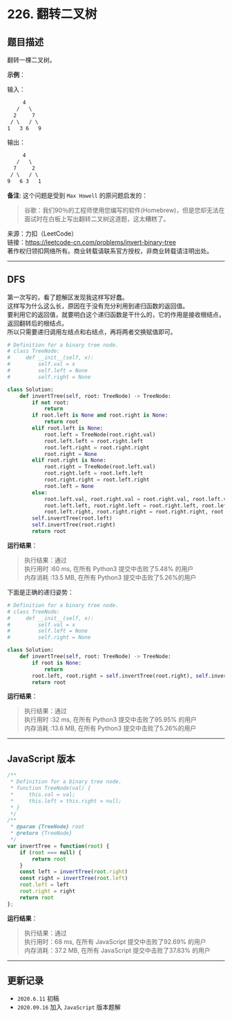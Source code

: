 # 226. 翻转二叉树

## 题目描述

翻转一棵二叉树。

**示例**：

输入：

```txt
     4
   /   \
  2     7
 / \   / \
1   3 6   9
```

输出：

```txt
     4
   /   \
  7     2
 / \   / \
9   6 3   1
```

**备注**:
这个问题是受到 `Max Howell` 的原问题启发的：

> 谷歌：我们90％的工程师使用您编写的软件(Homebrew)，但是您却无法在面试时在白板上写出翻转二叉树这道题，这太糟糕了。

来源：力扣（LeetCode）  
链接：<https://leetcode-cn.com/problems/invert-binary-tree>  
著作权归领扣网络所有。商业转载请联系官方授权，非商业转载请注明出处。

---

## DFS

第一次写的，看了题解区发现我这样写好蠢。  
这样写为什么这么长，原因在于没有充分利用到递归函数的返回值。  
要利用它的返回值，就要明白这个递归函数是干什么的，它的作用是接收根结点，返回翻转后的根结点。  
所以只需要递归调用左结点和右结点，再将两者交换赋值即可。

```python
# Definition for a binary tree node.
# class TreeNode:
#     def __init__(self, x):
#         self.val = x
#         self.left = None
#         self.right = None

class Solution:
    def invertTree(self, root: TreeNode) -> TreeNode:
        if not root:
            return 
        if root.left is None and root.right is None:
            return root
        elif root.left is None:
            root.left = TreeNode(root.right.val)
            root.left.left = root.right.left
            root.left.right = root.right.right
            root.right = None
        elif root.right is None:
            root.right = TreeNode(root.left.val)
            root.right.left = root.left.left
            root.right.right = root.left.right
            root.left = None
        else:
            root.left.val, root.right.val = root.right.val, root.left.val
            root.left.left, root.right.left = root.right.left, root.left.left
            root.left.right, root.right.right = root.right.right, root.left.right
        self.invertTree(root.left)
        self.invertTree(root.right)
        return root
```

**运行结果**：

> 执行结果：通过  
> 执行用时 :60 ms, 在所有 Python3 提交中击败了5.48% 的用户  
> 内存消耗 :13.5 MB, 在所有 Python3 提交中击败了5.26%的用户

下面是正确的递归姿势：

```python
# Definition for a binary tree node.
# class TreeNode:
#     def __init__(self, x):
#         self.val = x
#         self.left = None
#         self.right = None

class Solution:
    def invertTree(self, root: TreeNode) -> TreeNode:
        if root is None:
            return
        root.left, root.right = self.invertTree(root.right), self.invertTree(root.left)
        return root
```

**运行结果**：

> 执行结果：通过  
> 执行用时 :32 ms, 在所有 Python3 提交中击败了95.95% 的用户  
> 内存消耗 :13.6 MB, 在所有 Python3 提交中击败了5.26%的用户

---

## JavaScript 版本

```javascript
/**
 * Definition for a binary tree node.
 * function TreeNode(val) {
 *     this.val = val;
 *     this.left = this.right = null;
 * }
 */
/**
 * @param {TreeNode} root
 * @return {TreeNode}
 */
var invertTree = function(root) {
    if (root === null) {
        return root
    }
    const left = invertTree(root.right)
    const right = invertTree(root.left)
    root.left = left
    root.right = right
    return root
};
```

**运行结果**：

> 执行结果：通过  
> 执行用时：68 ms, 在所有 JavaScript 提交中击败了92.69% 的用户  
> 内存消耗：37.2 MB, 在所有 JavaScript 提交中击败了37.83% 的用户

---

## 更新记录

- `2020.6.11` 初稿
- `2020.09.16` 加入 `JavaScript` 版本题解
